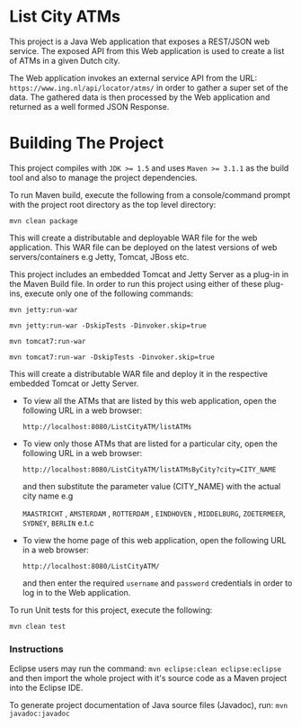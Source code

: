 List City ATMs
==============

This project is a Java Web application that exposes a REST/JSON web service. The exposed API from this Web application is used to create a list of ATMs
in a given Dutch city.

The Web application invokes an external service API from the URL: ```https://www.ing.nl/api/locator/atms/``` in order to gather a super set of the data.
The gathered data is then processed by the Web application and returned as a well formed JSON Response.

Building The Project
====================

This project compiles with ```JDK >= 1.5``` and uses ```Maven >= 3.1.1``` as the build tool and also to manage the project dependencies.

To run Maven build, execute the following from a console/command prompt with the project root directory as the top level directory:

```mvn clean package```

This will create a distributable and deployable WAR file for the web application. This WAR file can be deployed on the latest versions of web servers/containers e.g Jetty, Tomcat, JBoss etc.

This project includes an embedded Tomcat and Jetty Server as a plug-in in the Maven Build file. In order to run this project using either of these plug-ins, execute only one of the following commands:

```mvn jetty:run-war```

```mvn jetty:run-war -DskipTests -Dinvoker.skip=true```

```mvn tomcat7:run-war```

```mvn tomcat7:run-war -DskipTests -Dinvoker.skip=true```

This will create a distributable WAR file and deploy it in the respective embedded Tomcat or Jetty Server.

- To view all the ATMs that are listed by this web application, open the following URL in a web browser:

  `http://localhost:8080/ListCityATM/listATMs`

- To view only those ATMs that are listed for a particular city, open the following URL in a web browser:

  `http://localhost:8080/ListCityATM/listATMsByCity?city=CITY_NAME`

  and then substitute the parameter value (CITY_NAME) with the actual city name e.g 

  ```MAASTRICHT``` , ```AMSTERDAM``` , ```ROTTERDAM``` , ```EINDHOVEN``` , ```MIDDELBURG```, ```ZOETERMEER```, ```SYDNEY```, ```BERLIN``` e.t.c

- To view the home page of this web application, open the following URL in a web browser:

  `http://localhost:8080/ListCityATM/`

  and then enter the required ```username``` and ```password``` credentials in order to log in to the Web application.

To run Unit tests for this project, execute the following:

```mvn clean test```

### Instructions

Eclipse users may run the command: `mvn eclipse:clean eclipse:eclipse` and then import the whole project with it's source code as a Maven project into the Eclipse IDE.

To generate project documentation of Java source files (Javadoc), run: ```mvn javadoc:javadoc```
